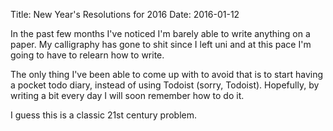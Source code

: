 Title: New Year's Resolutions for 2016
Date: 2016-01-12

In the past few months I've noticed I'm barely able to write anything on a paper. My calligraphy has gone to shit since I left uni and at this pace I'm going to have to relearn how to write.

The only thing I've been able to come up with to avoid that is to start having a pocket todo diary, instead of using Todoist (sorry, Todoist). Hopefully, by writing a bit every day I will soon remember how to do it.

I guess this is a classic 21st century problem.
